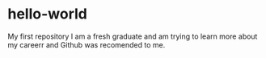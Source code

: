 # hello-world
My first repository
I am a fresh graduate and am trying to learn more about my careerr and Github was recomended to me.
